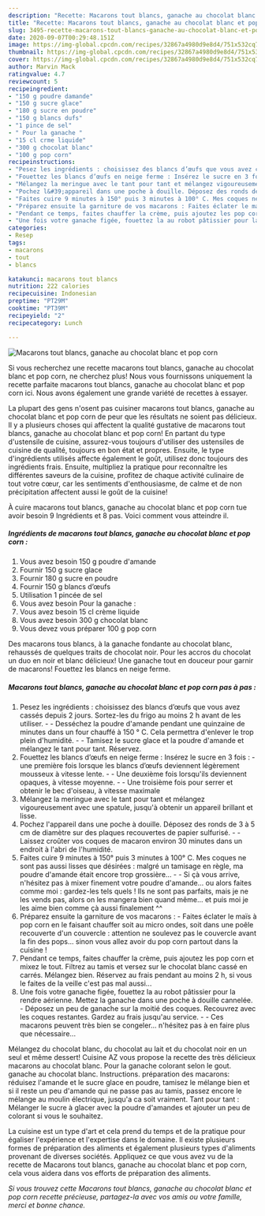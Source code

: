 ```yaml
---
description: "Recette: Macarons tout blancs, ganache au chocolat blanc et pop corn"
title: "Recette: Macarons tout blancs, ganache au chocolat blanc et pop corn"
slug: 3495-recette-macarons-tout-blancs-ganache-au-chocolat-blanc-et-pop-corn
date: 2020-09-07T00:29:48.151Z
image: https://img-global.cpcdn.com/recipes/32867a4980d9e8d4/751x532cq70/macarons-tout-blancs-ganache-au-chocolat-blanc-et-pop-corn-photo-principale-de-la-recette.jpg
thumbnail: https://img-global.cpcdn.com/recipes/32867a4980d9e8d4/751x532cq70/macarons-tout-blancs-ganache-au-chocolat-blanc-et-pop-corn-photo-principale-de-la-recette.jpg
cover: https://img-global.cpcdn.com/recipes/32867a4980d9e8d4/751x532cq70/macarons-tout-blancs-ganache-au-chocolat-blanc-et-pop-corn-photo-principale-de-la-recette.jpg
author: Marvin Mack
ratingvalue: 4.7
reviewcount: 5
recipeingredient:
- "150 g poudre damande"
- "150 g sucre glace"
- "180 g sucre en poudre"
- "150 g blancs dufs"
- "1 pince de sel"
- " Pour la ganache "
- "15 cl crme liquide"
- "300 g chocolat blanc"
- "100 g pop corn"
recipeinstructions:
- "Pesez les ingrédients : choisissez des blancs d’œufs que vous avez cassés depuis 2 jours. Sortez-les du frigo au moins 2 h avant de les utiliser.   Desséchez la poudre d&#39;amande pendant une quinzaine de minutes dans un four chauffé à 150 ° C. Cela permettra d&#39;enlever le trop plein d&#39;humidité.  Tamisez le sucre glace et la poudre d&#39;amande et mélangez le tant pour tant. Réservez."
- "Fouettez les blancs d’œufs en neige ferme : Insérez le sucre en 3 fois : une première fois lorsque les blancs d’œufs deviennent légèrement mousseux à vitesse lente.  Une deuxième fois lorsqu&#39;ils deviennent opaques, à vitesse moyenne.  Une troisième fois pour serrer et obtenir le bec d&#39;oiseau, à vitesse maximale"
- "Mélangez la meringue avec le tant pour tant et mélangez vigoureusement avec une spatule, jusqu&#39;à obtenir un appareil brillant et lisse."
- "Pochez l&#39;appareil dans une poche à douille. Déposez des ronds de 3 à 5 cm de diamètre sur des plaques recouvertes de papier sulfurisé.   Laissez croûter vos coques de macaron environ 30 minutes dans un endroit à l&#39;abri de l&#39;humidité."
- "Faites cuire 9 minutes à 150° puis 3 minutes à 100° C. Mes coques ne sont pas aussi lisses que désirées : malgré un tamisage en règle, ma poudre d&#39;amande était encore trop grossière...  Si çà vous arrive, n&#39;hésitez pas à mixer finement votre poudre d&#39;amande... ou alors faites comme moi : gardez-les tels quels ! Ils ne sont pas parfaits, mais je ne les vends pas, alors on les mangera bien quand même... et puis moi je les aime bien comme çà aussi finalement ^^"
- "Préparez ensuite la garniture de vos macarons : Faites éclater le maïs à pop corn en le faisant chauffer soit au micro ondes, soit dans une poêle recouverte d&#39;un couvercle : attention ne soulevez pas le couvercle avant la fin des pops... sinon vous allez avoir du pop corn partout dans la cuisine !"
- "Pendant ce temps, faites chauffer la crème, puis ajoutez les pop corn et mixez le tout. Filtrez au tamis et versez sur le chocolat blanc cassé en carrés. Mélangez bien. Réservez au frais pendant au moins 2 h, si vous le faites de la veille c&#39;est pas mal aussi..."
- "Une fois votre ganache figée, fouettez la au robot pâtissier pour la rendre aérienne. Mettez la ganache dans une poche à douille cannelée. Déposez un peu de ganache sur la moitié des coques. Recouvrez avec les coques restantes. Gardez au frais jusqu&#39;au service.  Ces macarons peuvent très bien se congeler... n&#39;hésitez pas à en faire plus que nécessaire..."
categories:
- Resep
tags:
- macarons
- tout
- blancs

katakunci: macarons tout blancs 
nutrition: 222 calories
recipecuisine: Indonesian
preptime: "PT29M"
cooktime: "PT39M"
recipeyield: "2"
recipecategory: Lunch

---
```



![Macarons tout blancs, ganache au chocolat blanc et pop corn](https://img-global.cpcdn.com/recipes/32867a4980d9e8d4/751x532cq70/macarons-tout-blancs-ganache-au-chocolat-blanc-et-pop-corn-photo-principale-de-la-recette.jpg)

Si vous recherchez une recette macarons tout blancs, ganache au chocolat blanc et pop corn, ne cherchez plus! Nous vous fournissons uniquement la recette parfaite macarons tout blancs, ganache au chocolat blanc et pop corn ici. Nous avons également une grande variété de recettes à essayer.

La plupart des gens n'osent pas cuisiner macarons tout blancs, ganache au chocolat blanc et pop corn de peur que les résultats ne soient pas délicieux. Il y a plusieurs choses qui affectent la qualité gustative de macarons tout blancs, ganache au chocolat blanc et pop corn! En partant du type d'ustensile de cuisine, assurez-vous toujours d'utiliser des ustensiles de cuisine de qualité, toujours en bon état et propres. Ensuite, le type d'ingrédients utilisés affecte également le goût, utilisez donc toujours des ingrédients frais. Ensuite, multipliez la pratique pour reconnaître les différentes saveurs de la cuisine, profitez de chaque activité culinaire de tout votre cœur, car les sentiments d'enthousiasme, de calme et de non précipitation affectent aussi le goût de la cuisine!

<!--inarticleads1-->

À cuire macarons tout blancs, ganache au chocolat blanc et pop corn tue avoir besoin 9 Ingrédients et 8 pas. Voici comment vous atteindre il.

##### Ingrédients de macarons tout blancs, ganache au chocolat blanc et pop corn :

1. Vous avez besoin 150 g poudre d&#39;amande
1. Fournir 150 g sucre glace
1. Fournir 180 g sucre en poudre
1. Fournir 150 g blancs d’œufs
1. Utilisation 1 pincée de sel
1. Vous avez besoin  Pour la ganache :
1. Vous avez besoin 15 cl crème liquide
1. Vous avez besoin 300 g chocolat blanc
1. Vous devez vous préparer 100 g pop corn


Des macarons tous blancs, à la ganache fondante au chocolat blanc, rehaussés de quelques traits de chocolat noir. Pour les accros du chocolat un duo en noir et blanc délicieux! Une ganache tout en douceur pour garnir de macarons! Fouettez les blancs en neige ferme. 

<!--inarticleads2-->

##### Macarons tout blancs, ganache au chocolat blanc et pop corn pas à pas :

1. Pesez les ingrédients : choisissez des blancs d’œufs que vous avez cassés depuis 2 jours. Sortez-les du frigo au moins 2 h avant de les utiliser.  -  - Desséchez la poudre d&#39;amande pendant une quinzaine de minutes dans un four chauffé à 150 ° C. Cela permettra d&#39;enlever le trop plein d&#39;humidité. -  - Tamisez le sucre glace et la poudre d&#39;amande et mélangez le tant pour tant. Réservez.
1. Fouettez les blancs d’œufs en neige ferme : Insérez le sucre en 3 fois : - une première fois lorsque les blancs d’œufs deviennent légèrement mousseux à vitesse lente. -  - Une deuxième fois lorsqu&#39;ils deviennent opaques, à vitesse moyenne. -  - Une troisième fois pour serrer et obtenir le bec d&#39;oiseau, à vitesse maximale
1. Mélangez la meringue avec le tant pour tant et mélangez vigoureusement avec une spatule, jusqu&#39;à obtenir un appareil brillant et lisse.
1. Pochez l&#39;appareil dans une poche à douille. Déposez des ronds de 3 à 5 cm de diamètre sur des plaques recouvertes de papier sulfurisé.  -  - Laissez croûter vos coques de macaron environ 30 minutes dans un endroit à l&#39;abri de l&#39;humidité.
1. Faites cuire 9 minutes à 150° puis 3 minutes à 100° C. Mes coques ne sont pas aussi lisses que désirées : malgré un tamisage en règle, ma poudre d&#39;amande était encore trop grossière... -  - Si çà vous arrive, n&#39;hésitez pas à mixer finement votre poudre d&#39;amande... ou alors faites comme moi : gardez-les tels quels ! Ils ne sont pas parfaits, mais je ne les vends pas, alors on les mangera bien quand même... et puis moi je les aime bien comme çà aussi finalement ^^
1. Préparez ensuite la garniture de vos macarons : - Faites éclater le maïs à pop corn en le faisant chauffer soit au micro ondes, soit dans une poêle recouverte d&#39;un couvercle : attention ne soulevez pas le couvercle avant la fin des pops... sinon vous allez avoir du pop corn partout dans la cuisine !
1. Pendant ce temps, faites chauffer la crème, puis ajoutez les pop corn et mixez le tout. Filtrez au tamis et versez sur le chocolat blanc cassé en carrés. Mélangez bien. Réservez au frais pendant au moins 2 h, si vous le faites de la veille c&#39;est pas mal aussi...
1. Une fois votre ganache figée, fouettez la au robot pâtissier pour la rendre aérienne. Mettez la ganache dans une poche à douille cannelée. - Déposez un peu de ganache sur la moitié des coques. Recouvrez avec les coques restantes. Gardez au frais jusqu&#39;au service. -  - Ces macarons peuvent très bien se congeler... n&#39;hésitez pas à en faire plus que nécessaire...


Mélangez du chocolat blanc, du chocolat au lait et du chocolat noir en un seul et même dessert! Cuisine AZ vous propose la recette des très délicieux macarons au chocolat blanc. Pour la ganache  colorant selon le gout. ganache au chocolat blanc. Instructions. préparation des macarons: réduisez l&#39;amande et le sucre glace en poudre, tamisez le mélange bien et si il reste un peu d&#39;amande qui ne passe pas au tamis, passez encore le mélange au moulin électrique, jusqu&#39;a ca soit vraiment. Tant pour tant : Mélanger le sucre à glacer avec la poudre d&#39;amandes et ajouter un peu de colorant si vous le souhaitez. 

<!--inarticleads1-->

<p>
La cuisine est un type d'art et cela prend du temps et de la pratique pour égaliser l'expérience et l'expertise dans le domaine. Il existe plusieurs formes de préparation des aliments et également plusieurs types d'aliments provenant de diverses sociétés. Appliquez ce que vous avez vu de la recette de Macarons tout blancs, ganache au chocolat blanc et pop corn, cela vous aidera dans vos efforts de préparation des aliments.
</p>

<p>
<i>Si vous trouvez cette Macarons tout blancs, ganache au chocolat blanc et pop corn recette précieuse, partagez-la avec vos amis ou votre famille, merci et bonne chance.</i>
</p>
